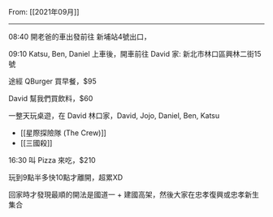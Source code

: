 From: [[2021年09月]]

---

08:40 開老爸的車出發前往 新埔站4號出口，

09:10 Katsu, Ben, Daniel 上車後，開車前往 David 家: 新北市林口區興林二街15號

途經 QBurger 買早餐，$95

David 幫我們買飲料，$60

一整天玩桌遊，在 David 林口家，David, Jojo, Daniel, Ben, Katsu
* [[星際探險隊 (The Crew)]]
* [[三國殺]]

16:30 叫 Pizza 來吃，$210

玩到9點半多快10點才離開，超累XD

回家時才發現最順的開法是國道一 + 建國高架，然後大家在忠孝復興或忠孝新生集合
